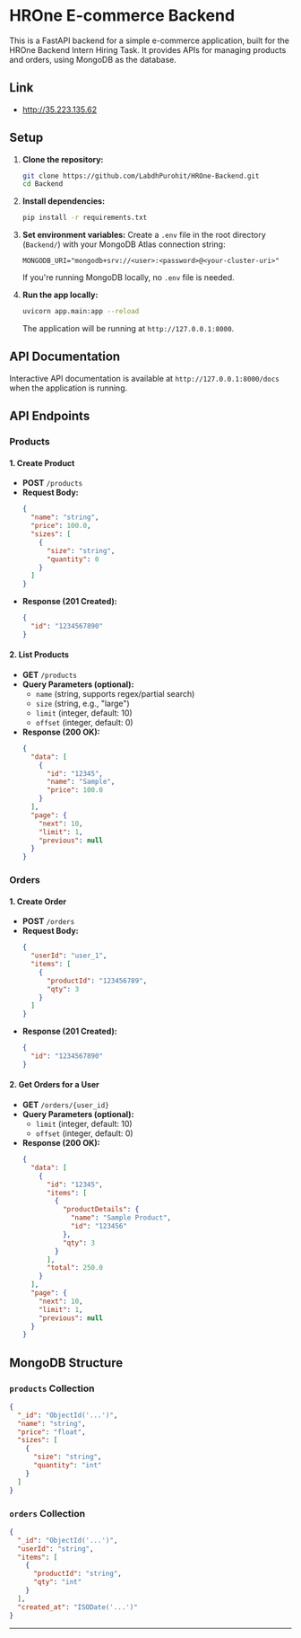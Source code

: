 # HROne E-commerce Backend

This is a FastAPI backend for a simple e-commerce application, built for the HROne Backend Intern Hiring Task. It provides APIs for managing products and orders, using MongoDB as the database.

## Link
- http://35.223.135.62

## Setup

1. **Clone the repository:**
   ```bash
   git clone https://github.com/LabdhPurohit/HROne-Backend.git
   cd Backend
   ```
2. **Install dependencies:**
   ```bash
   pip install -r requirements.txt
   ```
3. **Set environment variables:**
   Create a `.env` file in the root directory (`Backend/`) with your MongoDB Atlas connection string:
   ```env
   MONGODB_URI="mongodb+srv://<user>:<password>@<your-cluster-uri>"
   ```
   If you're running MongoDB locally, no `.env` file is needed.

4. **Run the app locally:**
   ```bash
   uvicorn app.main:app --reload
   ```
   The application will be running at `http://127.0.0.1:8000`.

## API Documentation

Interactive API documentation is available at `http://127.0.0.1:8000/docs` when the application is running.

## API Endpoints

### Products

#### 1. Create Product
- **POST** `/products`
- **Request Body:**
  ```json
  {
    "name": "string",
    "price": 100.0,
    "sizes": [
      {
        "size": "string",
        "quantity": 0
      }
    ]
  }
  ```
- **Response (201 Created):**
  ```json
  {
    "id": "1234567890"
  }
  ```

#### 2. List Products
- **GET** `/products`
- **Query Parameters (optional):**
  - `name` (string, supports regex/partial search)
  - `size` (string, e.g., "large")
  - `limit` (integer, default: 10)
  - `offset` (integer, default: 0)
- **Response (200 OK):**
  ```json
  {
    "data": [
      {
        "id": "12345",
        "name": "Sample",
        "price": 100.0
      }
    ],
    "page": {
      "next": 10,
      "limit": 1,
      "previous": null
    }
  }
  ```

### Orders

#### 1. Create Order
- **POST** `/orders`
- **Request Body:**
  ```json
  {
    "userId": "user_1",
    "items": [
      {
        "productId": "123456789",
        "qty": 3
      }
    ]
  }
  ```
- **Response (201 Created):**
  ```json
  {
    "id": "1234567890"
  }
  ```

#### 2. Get Orders for a User
- **GET** `/orders/{user_id}`
- **Query Parameters (optional):**
  - `limit` (integer, default: 10)
  - `offset` (integer, default: 0)
- **Response (200 OK):**
  ```json
  {
    "data": [
      {
        "id": "12345",
        "items": [
          {
            "productDetails": {
              "name": "Sample Product",
              "id": "123456"
            },
            "qty": 3
          }
        ],
        "total": 250.0
      }
    ],
    "page": {
      "next": 10,
      "limit": 1,
      "previous": null
    }
  }
  ```

## MongoDB Structure

### `products` Collection
```json
{
  "_id": "ObjectId('...')",
  "name": "string",
  "price": "float",
  "sizes": [
    {
      "size": "string",
      "quantity": "int"
    }
  ]
}
```

### `orders` Collection
```json
{
  "_id": "ObjectId('...')",
  "userId": "string",
  "items": [
    {
      "productId": "string",
      "qty": "int"
    }
  ],
  "created_at": "ISODate('...')"
}
```


---

